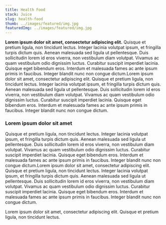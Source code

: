 ```yaml
---
title: Health Food
stack: Juice
slug: health-food
thumb: ../images/featured/img.jpg
featuredImg: ../images/featured/img.jpg
---
```


**Lorem ipsum dolor sit amet, consectetur adipiscing elit.** Quisque et pretium ligula, non tincidunt lectus. Integer lacinia volutpat ipsum, et fringilla turpis dictum quis. Aenean malesuada sed ligula ut pellentesque. Duis sollicitudin lorem id eros viverra, non vestibulum diam volutpat. Vivamus ac quam vestibulum odio dignissim luctus. Curabitur suscipit imperdiet lacinia. Quisque eget bibendum eros. Interdum et malesuada fames ac ante ipsum primis in faucibus. Integer blandit nunc non congue dictum.Lorem ipsum dolor sit amet, consectetur adipiscing elit. Quisque et pretium ligula, non tincidunt lectus. Integer lacinia volutpat ipsum, et fringilla turpis dictum quis. Aenean malesuada sed ligula ut pellentesque. Duis sollicitudin lorem id eros viverra, non vestibulum diam volutpat. Vivamus ac quam vestibulum odio dignissim luctus. Curabitur suscipit imperdiet lacinia. Quisque eget bibendum eros. Interdum et malesuada fames ac ante ipsum primis in faucibus. Integer blandit nunc non congue dictum.

### Lorem ipsum dolor sit amet
Quisque et pretium ligula, non tincidunt lectus. Integer lacinia volutpat ipsum, et fringilla turpis dictum quis. Aenean malesuada sed ligula ut pellentesque. Duis sollicitudin lorem id eros viverra, non vestibulum diam volutpat. Vivamus ac quam vestibulum odio dignissim luctus. Curabitur suscipit imperdiet lacinia. Quisque eget bibendum eros. Interdum et malesuada fames ac ante ipsum primis in faucibus. Integer blandit nunc non congue dictum.Lorem ipsum dolor sit amet, consectetur adipiscing elit. Quisque et pretium ligula, non tincidunt lectus. Integer lacinia volutpat ipsum, et fringilla turpis dictum quis. Aenean malesuada sed ligula ut pellentesque. Duis sollicitudin lorem id eros viverra, non vestibulum diam volutpat. Vivamus ac quam vestibulum odio dignissim luctus. Curabitur suscipit imperdiet lacinia. Quisque eget bibendum eros. Interdum et malesuada fames ac ante ipsum primis in faucibus. Integer blandit nunc non congue dictum.

<!-- endexcerpt -->
<p>Lorem ipsum dolor sit amet, consectetur adipiscing elit. Quisque et pretium ligula, non tincidunt lectus.
</p>